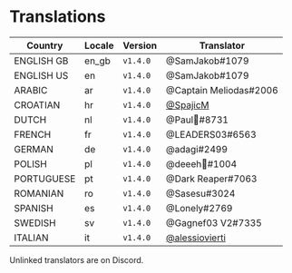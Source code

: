 # Translations

Country | Locale | Version | Translator
---|---|---|---
ENGLISH GB | en_gb | `v1.4.0` | @SamJakob#1079
ENGLISH US | en | `v1.4.0` | @SamJakob#1079
ARABIC | ar |  `v1.4.0` | @Captain Meliodas#2006
CROATIAN | hr | `v1.4.0` | [@SpajicM](https://github.com/SpajicM)
DUTCH | nl | `v1.4.0` | @Paul🐼#8731
FRENCH | fr | `v1.4.0` | @LEADERS03#6563
GERMAN | de | `v1.4.0` | @adagi#2499
POLISH | pl | `v1.4.0` | @deeeh👻#1004
PORTUGUESE | pt | `v1.4.0` | @Dark Reaper#7063
ROMANIAN | ro | `v1.4.0` | @Sasesu#3024
SPANISH | es | `v1.4.0` | @Lonely#2769
SWEDISH | sv | `v1.4.0` | @Gagnef03 V2#7335
ITALIAN | it | `v1.4.0` | [@alessiovierti](https://github.com/alessiovierti)

Unlinked translators are on Discord.